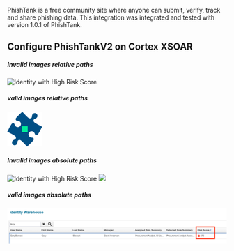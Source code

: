 PhishTank is a free community site where anyone can submit, verify, track and share phishing data.
This integration was integrated and tested with version 1.0.1 of PhishTank.
## Configure PhishTankV2 on Cortex XSOAR

##### Invalid images relative paths
![Identity with High Risk Score](../../default.png)

##### valid images relative paths
![Identity with High Risk Score](default.png)

##### Invalid images absolute paths
![Identity with High Risk Score](https://github.com/demisto/content/raw/123/Packs/valid/doc_files/test2.png)
<img width="500" src="https://github.com/demisto/content/raw/123/Packs/valid/doc_files/test.png" />

##### valid images absolute paths
![Identity with High Risk Score](https://github.com/demisto/content/raw/2e4e0056580ea5de30f55dcbe2ccacaadf01b74e/Packs/SailPointIdentityIQ/doc_files/High_Risk_User.png)
